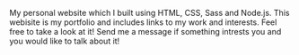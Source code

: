 
My personal website which I built using HTML, CSS, Sass and Node.js. This webisite is my portfolio and includes links to my work and interests. Feel free to take a look at it! Send me a message if something intrests you and you would like to talk about it! 


